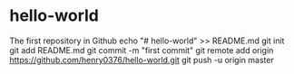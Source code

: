 # hello-world
The first repository in Github
echo "# hello-world" >> README.md
git init
git add README.md
git commit -m "first commit"
git remote add origin https://github.com/henry0376/hello-world.git
git push -u origin master
